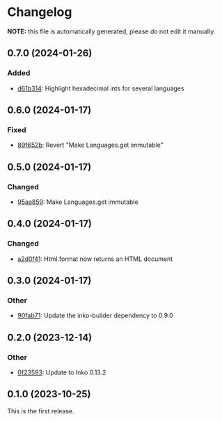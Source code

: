 # Changelog

**NOTE:** this file is automatically generated, please do not edit it manually.

## 0.7.0 (2024-01-26)

### Added

- [d61b314](https://github.com/yorickpeterse/inko-syntax/commit/d61b3144715b5a3f36160d1909a16eb695941261): Highlight hexadecimal ints for several languages

## 0.6.0 (2024-01-17)

### Fixed

- [89f652b](https://github.com/yorickpeterse/inko-syntax/commit/89f652b61619423e53654ba56679c8cc040a0fc4): Revert "Make Languages.get immutable"

## 0.5.0 (2024-01-17)

### Changed

- [95aa859](https://github.com/yorickpeterse/inko-syntax/commit/95aa859c42b961b88e2152826b4af5c34fed5c54): Make Languages.get immutable

## 0.4.0 (2024-01-17)

### Changed

- [a2d0f41](https://github.com/yorickpeterse/inko-syntax/commit/a2d0f41c75ba0a1fcfaf45680111d7927d935a61): Html.format now returns an HTML document

## 0.3.0 (2024-01-17)

### Other

- [90fab71](https://github.com/yorickpeterse/inko-syntax/commit/90fab715c6b1dedaf399153e1cf104a67ad7b886): Update the inko-builder dependency to 0.9.0

## 0.2.0 (2023-12-14)

### Other

- [0f23593](https://github.com/yorickpeterse/inko-syntax/commit/0f23593a1ffa602226caec5d70d54e032c6b168b): Update to Inko 0.13.2

## 0.1.0 (2023-10-25)

This is the first release.

